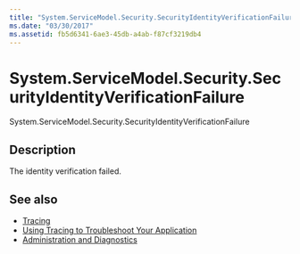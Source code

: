 ```yaml
---
title: "System.ServiceModel.Security.SecurityIdentityVerificationFailure"
ms.date: "03/30/2017"
ms.assetid: fb5d6341-6ae3-45db-a4ab-f87cf3219db4
---
```

# System.ServiceModel.Security.SecurityIdentityVerificationFailure
System.ServiceModel.Security.SecurityIdentityVerificationFailure  
  
## Description  
 The identity verification failed.  
  
## See also

- [Tracing](index.md)
- [Using Tracing to Troubleshoot Your Application](using-tracing-to-troubleshoot-your-application.md)
- [Administration and Diagnostics](../index.md)
